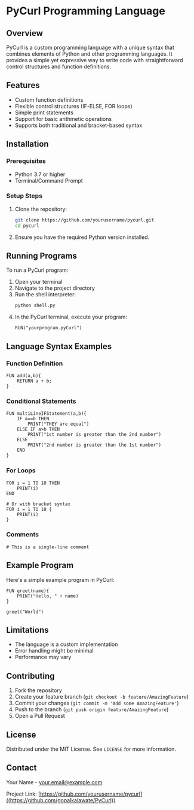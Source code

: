 # PyCurl Programming Language

## Overview

PyCurl is a custom programming language with a unique syntax that combines elements of Python and other programming languages. It provides a simple yet expressive way to write code with straightforward control structures and function definitions.

## Features

- Custom function definitions
- Flexible control structures (IF-ELSE, FOR loops)
- Simple print statements
- Support for basic arithmetic operations
- Supports both traditional and bracket-based syntax

## Installation

### Prerequisites
- Python 3.7 or higher
- Terminal/Command Prompt

### Setup Steps

1. Clone the repository:
   ```bash
   git clone https://github.com/yourusername/pycurl.git
   cd pycurl
   ```

2. Ensure you have the required Python version installed.

## Running Programs

To run a PyCurl program:

1. Open your terminal
2. Navigate to the project directory
3. Run the shell interpreter:
   ```bash
   python shell.py
   ```
4. In the PyCurl terminal, execute your program:
   ```
   RUN("yourprogram.pyCurl")
   ```

## Language Syntax Examples

### Function Definition
```
FUN add(a,b){
    RETURN a + b;
}
```

### Conditional Statements
```
FUN multiLineIFStatement(a,b){
    IF a==b THEN 
        PRINT("THEY are equal")
    ELSE IF a>b THEN
        PRINT("1st number is greater than the 2nd number")
    ELSE 
        PRINT("2nd number is greater than the 1st number")
    END
}
```

### For Loops
```
FOR i = 1 TO 10 THEN
    PRINT(i)
END

# Or with bracket syntax
FOR i = 1 TO 10 {
    PRINT(i)
}
```

### Comments
```
# This is a single-line comment
```

## Example Program

Here's a simple example program in PyCurl:

```
FUN greet(name){
    PRINT("Hello, " + name)
}

greet("World")
```

## Limitations

- The language is a custom implementation
- Error handling might be minimal
- Performance may vary

## Contributing

1. Fork the repository
2. Create your feature branch (`git checkout -b feature/AmazingFeature`)
3. Commit your changes (`git commit -m 'Add some AmazingFeature'`)
4. Push to the branch (`git push origin feature/AmazingFeature`)
5. Open a Pull Request

## License

Distributed under the MIT License. See `LICENSE` for more information.

## Contact

Your Name - your.email@example.com

Project Link: [https://github.com/yourusername/pycurl]((https://github.com/gopalkalawate/PyCurl))
